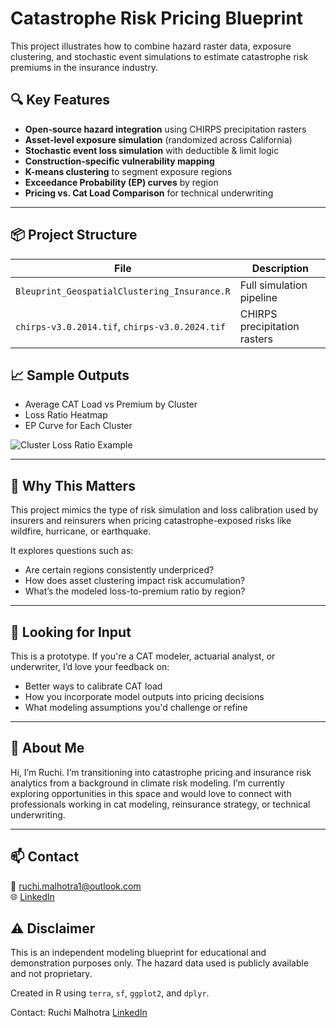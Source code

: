 # Catastrophe Risk Pricing Blueprint

This project illustrates how to combine hazard raster data, exposure clustering, and stochastic event simulations to estimate catastrophe risk premiums in the insurance industry.


## 🔍 Key Features

- **Open-source hazard integration** using CHIRPS precipitation rasters
- **Asset-level exposure simulation** (randomized across California)
- **Stochastic event loss simulation** with deductible & limit logic
- **Construction-specific vulnerability mapping**
- **K-means clustering** to segment exposure regions
- **Exceedance Probability (EP) curves** by region
- **Pricing vs. Cat Load Comparison** for technical underwriting

---

## 📦 Project Structure

| File | Description |
|------|-------------|
| `Bleuprint_GeospatialClustering_Insurance.R` | Full simulation pipeline |
| `chirps-v3.0.2014.tif`, `chirps-v3.0.2024.tif` | CHIRPS precipitation rasters 

## 📈 Sample Outputs

- Average CAT Load vs Premium by Cluster  
- Loss Ratio Heatmap  
- EP Curve for Each Cluster  

![Cluster Loss Ratio Example](path/to/your/image.png)

---

## 🧠 Why This Matters

This project mimics the type of risk simulation and loss calibration used by insurers and reinsurers when pricing catastrophe-exposed risks like wildfire, hurricane, or earthquake.

It explores questions such as:
- Are certain regions consistently underpriced?
- How does asset clustering impact risk accumulation?
- What’s the modeled loss-to-premium ratio by region?

---

## 💬 Looking for Input

This is a prototype. If you're a CAT modeler, actuarial analyst, or underwriter, I’d love your feedback on:
- Better ways to calibrate CAT load
- How you incorporate model outputs into pricing decisions
- What modeling assumptions you'd challenge or refine

---

## 👋 About Me

Hi, I’m Ruchi. I’m transitioning into catastrophe pricing and insurance risk analytics from a background in climate risk modeling. I’m currently exploring opportunities in this space and would love to connect with professionals working in cat modeling, reinsurance strategy, or technical underwriting.

---

## 📫 Contact

📧 ruchi.malhotra1@outlook.com  
🌐 [LinkedIn](https://www.linkedin.com/in/ruchimalhotra/)  

## ⚠️ Disclaimer

This is an independent modeling blueprint for educational and demonstration purposes only. The hazard data used is publicly available and not proprietary.


Created in R using `terra`, `sf`, `ggplot2`, and `dplyr`.

Contact: Ruchi Malhotra
[LinkedIn](https://www.linkedin.com/in/ruchimalhotra/)